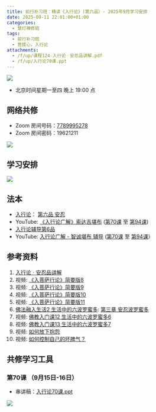 ```yaml
---
title: 前行补习班：精读《入行论》(第六品）- 2025年9月学习安排
date: 2025-09-11 22:01:00+01:00
categories:
  - 慧灯禅修班
tags:
  - 前行补习班
  - 菩提心，入行论
attachments:
  - /f/up/课程124-入行论ㆍ安忍品讲解.pdf
  - /f/up/入行论70课.ppt
---
```

![](/f/up/maxresdefault.jpg)

* 北京时间星期一至四 晚上 19:00 点

## 网络共修

* Zoom 房间号码：[7789995278](https://zoom.us/j/7789995278)
* Zoom 房间密码：19621211

![](/f/up/寂天菩萨.jpg)

[](https://fohuifayu.com/index.php/huideng-jiangtang/chanxiuke/zen-04/8657-zen04-ptx)

## 学习安排[](https://fohuifayu.com/index.php/huideng-jiangtang/chanxiuke/zen-04/8657-zen04-ptx)

![](/f/up/sep.jpg)

## 法本[](https://huidengchanxiu.net/refs/rxl/)

* [入行论](https://huidengchanxiu.net/refs/rxl/)： [第六品 安忍](https://huidengchanxiu.net/refs/rxl/06/)
* YouTube: [《入行论广解》索达吉堪布](https://www.youtube.com/playlist?list=PLAnEIprIVkld-Jal0w7-xsIjJ2tK_wBDp) ([第70课](https://www.youtube.com/watch?v=3X72X9jcNbw&list=PLAnEIprIVkld-Jal0w7-xsIjJ2tK_wBDp&index=70&t=1297s) 至 [第94课](https://www.youtube.com/watch?v=VkuTeGeTSQg&list=PLAnEIprIVkld-Jal0w7-xsIjJ2tK_wBDp&index=94))
* [入行论辅导第6品](https://huidengchanxiu.net/refs/rxl/fudao/rxl-fd06)
* YouTube: [入行论广解 - 智诚堪布 辅导](https://www.youtube.com/playlist?list=PL5y-PP7QihJ19S0ubwKo5pUOOcZByHowx) ([第70课](https://www.youtube.com/watch?v=aWSr4rS4OoI&list=PL5y-PP7QihJ19S0ubwKo5pUOOcZByHowx&index=66) 至 [第94课](https://www.youtube.com/watch?v=5Za4wqUqGQI&list=PL5y-PP7QihJ19S0ubwKo5pUOOcZByHowx&index=93)）

## 参考资料

1. [](https://huidengchanxiu.net/refs/qxgs)[](https://www.xianmixuezi.com/%E9%81%93%E6%AC%A1%E7%AC%AC%E6%96%87%E5%BA%93/%E8%8F%A9%E6%8F%90%E9%81%93%E6%AC%A1%E7%AC%AC%E5%B9%BF%E8%AE%BA/%E5%9B%9B%E8%8F%A9%E6%8F%90%E9%81%93%E6%AC%A1%E7%AC%AC%E5%B9%BF%E8%AE%BA%E8%AE%B2%E8%AE%B0%E4%B8%89/%E4%B8%8B%E5%A3%AB%E9%81%93)[](https://www.zhihuihai.net/%E6%99%BA%E6%82%B2%E5%AD%A6%E5%A0%82/2022%E4%BC%A0%E6%B3%95/%E4%BD%9B%E5%AD%90%E8%A1%8C%E9%87%8A2022)[](https://www.xianmixuezi.com/%E9%81%93%E6%AC%A1%E7%AC%AC%E6%96%87%E5%BA%93/%E8%8F%A9%E6%8F%90%E9%81%93%E6%AC%A1%E7%AC%AC%E5%B9%BF%E8%AE%BA/%E4%B9%9D%E8%8F%A9%E6%8F%90%E9%81%93%E6%AC%A1%E7%AC%AC%E5%B9%BF%E8%AE%BA%E8%AE%B2%E8%AE%B0%E5%85%AB/%E9%99%84%E5%BD%95%E4%B8%89%E5%8D%8E%E4%B8%A5%E7%BB%8F%E6%B3%95%E7%95%8C%E5%93%81%E8%8F%A9%E6%8F%90%E5%BF%83%E4%B9%8B%E6%AF%94%E5%96%BB)[](https://huidengchanxiu.net/refs/ptdcdgl/5/#%E4%B8%8A%E5%A3%AB%E9%81%93-%E8%8F%A9%E6%8F%90%E5%BF%83%E6%AC%A1%E7%AC%AC%E7%9B%AE%E5%BD%95)[入行论ㆍ安忍品讲解](/f/up/课程124-入行论ㆍ安忍品讲解.pdf)
2. 视频: [《入菩萨行论》简要版8](https://fohuifayu.com/index.php/huideng-jiangtang/fojiao-xinlixue/rupusaxinglun-jianyaoban/9239-l23010)
3. 视频: [《入菩萨行论》简要版9](https://fohuifayu.com/index.php/huideng-jiangtang/fojiao-xinlixue/rupusaxinglun-jianyaoban/9240-l23014)
4. 视频: [《入菩萨行论》简要版10](https://fohuifayu.com/index.php/huideng-jiangtang/fojiao-xinlixue/rupusaxinglun-jianyaoban/9309-l23015)
5. 视频: [《入菩萨行论》简要版11](https://fohuifayu.com/index.php/huideng-jiangtang/fojiao-xinlixue/rupusaxinglun-jianyaoban/9310-l23016)
6. [佛法融入生活2 生活中的六波罗蜜多](https://fohuifayu.com/index.php/huideng-zhiguang/dianzi-congshu/fofa-rongru-shenghuo/fofa-rongru-shenghuo-2): [第三章  安忍波罗蜜多](https://fohuifayu.com/index.php/huideng-zhiguang/dianzi-congshu/fofa-rongru-shenghuo/fofa-rongru-shenghuo-2/8598-a00511)
7. 视频: [佛教入门课12 生活中的六波罗蜜多6](https://fohuifayu.com/index.php/huideng-jiangtang/fofa-jianxiu/liu-du/3334-w00009)
8. 视频: [佛教入门课13 生活中的六波罗蜜多7](https://fohuifayu.com/index.php/huideng-jiangtang/fofa-jianxiu/liu-du/3320-l18088)
9. 视频: [如何放下抱怨](https://fohuifayu.com/index.php/huideng-jiangtang/fofa-jianxiu/ruhe-duizhi-fannao/767-l12042?title=%E5%AE%89%E5%BF%8D)
10. 视频: [如何控制自己的坏脾气？](https://fohuifayu.com/index.php/huideng-jiangtang/fofa-jianxiu/xiuxing-cidi/4007-l15029)

[](https://fohuifayu.com/index.php/huideng-jiangtang/fofa-jianxiu/xiuxing-cidi/4007-l15029)

## **共修学习工具**

### 第70课 （9月15日-16日）

* 串讲稿：[入行论70课.ppt](/f/up/入行论70课.ppt)

![](/f/up/70q.jpg)
